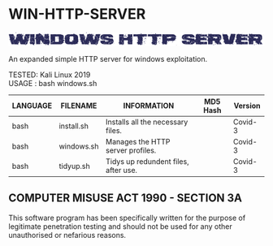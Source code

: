 # WIN-HTTP-SERVER
![Screenshot](picture0.png)

An expanded simple HTTP server for windows exploitation.

TESTED: Kali Linux 2019 <br>
USAGE : bash windows.sh

| LANGUAGE  | FILENAME    | INFORMATION                          | MD5 Hash                         | Version |
|------     |------       | -------                              | ----                             | ----    |
| bash      | install.sh  | Installs all the necessary files.    |                                  | Covid-3 |
| bash      | windows.sh  | Manages the HTTP server profiles.    |                                  | Covid-3 |
| bash      | tidyup.sh   | Tidys up redundent files, after use. |                                  | Covid-3 | 


## COMPUTER MISUSE ACT 1990 - SECTION 3A
This software program has been specifically written for the purpose of legitimate penetration testing and should not be used for any other unauthorised or nefarious reasons.
